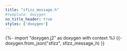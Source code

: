 ```yaml
---
title: "sfizz_message.h"
#template: doxygen
no_title_header: true
styles: ['doxygen']
---
```

{%- import "doxygen.j2" as doxygen with context %}
{{- doxygen.from_json("sfizz", sfizz_message_h) }}
